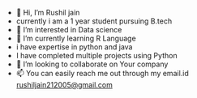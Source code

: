 - 👋 Hi, I’m Rushil jain
- currently i am a 1 year student pursuing B.tech
- 👀 I’m interested in Data science
- 🌱 I’m currently learning R Language
- i have expertise in python and java
- I have completed multiple projects using Python
- 💞️ I’m looking to collaborate on Your company
- 📫 You can easily reach me out through my email.id rushiljain212005@gmail.com

<!---
21rushil/21rushil is a ✨ special ✨ repository because its `README.md` (this file) appears on your GitHub profile.
You can click the Preview link to take a look at your changes.
--->
